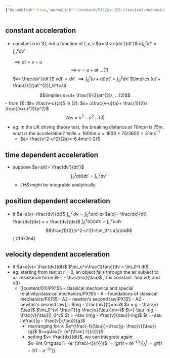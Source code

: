 ```yaml
---
{"dg-publish":true,"permalink":"/content/011/px-155-classical-mechanics-and-special-relativity/classical-mechanics/px-155-b-systems-of-particles-accelerations/px-155-b4-equations-of-motion/","created":"2024-10-01T18:27:09.498+01:00","updated":"2024-11-26T19:55:16.422+00:00"}
---
```


## constant acceleration
- constant $a$ in 1D, not a function of $t,x,v$
	$a= \frac{dv'}{dt'}$
	$a\int_0^t dt'=\int_u^v dv'$

	$\implies at=v-u$
$$\implies v=u+at \; ...(1)$$
		$v= \frac{dx'}{dt'}$
		$vdt'=dx'$
		$\implies\int_{0}^{t} (u+at)dt'=\int_{0}^{s} dx'$
		$\implies [ut'+ \frac{1}{2}at'^{2}]_0^t=s$ 
	
$$\implies s=ut+ \frac{1}{2}at^{2}\; ...(2)$$
	- from $(1)$: $t= \frac{v-u}{a}$ in $(2)$:
		$s= u\frac{v-u}{a}+ \frac{1}{2}a \frac{(v+u)^2}{a^2}$
$$2as = v^2-u^2\;...(3)$$
- eg: in the UK driving theory test, the breaking distance at $70mph$ is $75m$. what is the acceleration?
		$1mile = 1600m$
		$u=1600\times 70/3600=31ms^{-1}$
	- $a= \frac{v^2-u^2}{2s}=-6.4ms^{-2}$
## time dependent acceleration
- suppose $a=a(t)= \frac{dv'}{dt'}$ 
$$\int_0^t a(t)dt'=\int_u^v dv'$$
	- $LHS$ *might* be integrable analytically
## position dependent acceleration
- if $a=a(x)=\frac{dv}{dt}$
	$\int_{u}^{v}\,dv=\int_0^s a(x)\,dt$
	$a(x)= \frac{dx}{dt} \frac{dv}{dx} = v \frac{dv}{dx}$
	$\int_0^s a(x)dx = \int_u^v v.dv$
	$$\frac{1}{2}(v^2-u^2)=\int_0^s a(x)dx$$
{ #f972e4}

## velocity dependent acceleration
- if $a=a(v)= \frac{dv}{dt}$
	$\int_u^v\frac{1}{a(v)}dv = \int_0^t dt$
- eg: starting from rest at $t=0$, an object falls through the air subject to air resistance force $F= - \frac{mv}{\tau}$ , $\tau$ is constant. find $v(t)$ and $x(t)$
	- [[content/011/PX155 - classical mechanics and special relativity/classical mechanics/PX155 - A - foundations of classical mechanics/PX155 - A2 - newton's second law\|PX155 - A2 - newton's second law]] : $mg - \frac{mv}{t}=ma$
		$a = g - \frac{v}{\tau}$
		$\int_0^{v} \frac{1}{g-\frac{v}{\tau}}dv=t$
		$t=[-\tau ln|g - \frac{v}{\tau}|]_0^v$
		$t = -\tau (ln|g - \frac{v}{\tau}|-lng)$
		$t =-\tau ln\frac{|g - \frac{v|}{\tau}}{g}$
		- rearranging for v: $e^{\frac{-t}{\tau}}=\frac{g- \frac{v}{\tau}}{g}$
			$v=g\tau(1- {e^{\frac{-t}{r}}})$
		- setting $v= \frac{dx}{dt}$, we can integrate again: $x=\int_0^tg\tau(1- {e^{\frac{-t}{r}}})$
			$=[g\tau(t+\tau e^{-t/\tau})]_0^t$
			$=g\tau [t-\tau(1-e^{-t/\tau})]$
			
		
		
		